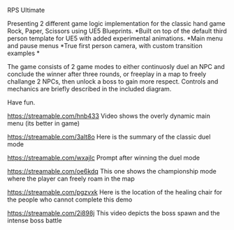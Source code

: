 RPS Ultimate

Presenting 2 different game logic implementation for the classic hand game Rock, Paper, Scissors using UE5 Blueprints.
*Built on top of the default third person template for UE5 with added experimental animations.
*Main menu and pause menus
*True first person camera, with custom transition examples
*

The game consists of 2 game modes to either continuosly duel an NPC and conclude the winner after three rounds, or freeplay in a map to freely challange 2 NPCs, then unlock a boss to gain more respect. Controls and mechanics are briefly described in the included diagram.

Have fun.

https://streamable.com/hnb433
Video shows the overly dynamic main menu (its better in game)

https://streamable.com/3alt8o
Here is the summary of the classic duel mode

https://streamable.com/wxajlc
Prompt after winning the duel mode

https://streamable.com/oe6kdq
This one shows the championship mode where the player can freely roam in the map

https://streamable.com/pgzvxk
Here is the location of the healing chair for the people who cannot complete this demo

https://streamable.com/2i898j
This video depicts the boss spawn and the intense boss battle
